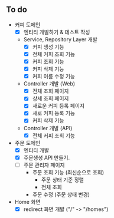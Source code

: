 ## To do
- 커피 도메인
  - [X] 엔티티 개발하기 & 테스트 작성
  - Service, Repository Layer 개발
    - [X] 커피 생성 기능
    - [X] 전체 커피 조회 기능
    - [X] 커피 조회 기능
    - [X] 커피 삭제 기능
    - [X] 커피 이름 수정 기능
  - Controller 개발 (Web)
    - [X] 전체 조회 페이지
    - [X] 상세 조회 페이지
    - [X] 새로운 커피 등록 페이지
    - [X] 새로 커피 등록 기능
    - [X] 커피 삭제 기능
  - Controller 개발 (API)
    - [X] 전체 커피 조회 기능
- 주문 도메인
  - [X] 엔티티 개발
  - [X] 주문생성 API 만들기.
  - [ ] 주문 관리자 페이지
    - 주문 조회 기능 (최신순으로 조회)
      - 주문 상태 기준 정렬
      - 전체 조회
    - 주문 수정 (주문 상태 변경)
- Home 화면
  - [X] redirect 화면 개발 ("/" -> "/homes")